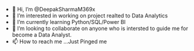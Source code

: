 - 👋 Hi, I’m @DeepakSharmaM369x
- 👀 I’m interested in working on project realted to Data Analytics
- 🌱 I’m currently learning Python/SQL/Power BI
- 💞️ I’m looking to collaborate on anyone who is intersted to guide me for become a Data Analyst.
- 📫 How to reach me ...Just Pinged me

<!---
DeepakSharmaM369x/DeepakSharmaM369x is a ✨ special ✨ repository because its `README.md` (this file) appears on your GitHub profile.
You can click the Preview link to take a look at your changes.
--->
